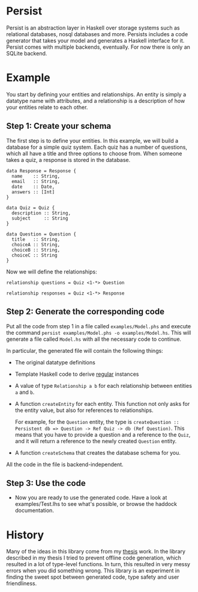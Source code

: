Persist
=======

Persist is an abstraction layer in Haskell over storage systems such as
relational databases, nosql databases and more. Persists includes a code
generator that takes your model and generates a Haskell interface for it.
Persist comes with multiple backends, eventually. For now there is only an SQLite backend.

Example
============

You start by defining your entities and relationships. An entity is simply a
datatype name with attributes, and a relationship is a description of how your
entities relate to each other.

Step 1: Create your schema
--------------------------

The first step is to define your entities. In this example, we will build a
database for a simple quiz system. Each quiz has a number of questions, which
all have a title and three options to choose from. When someone takes a quiz, a
response is stored in the database.

    data Response = Response {
      name    :: String,
      email   :: String,
      date    :: Date,
      answers :: [Int]
    }

    data Quiz = Quiz {
      description :: String,
      subject     :: String
    }

    data Question = Question {
      title   :: String,
      choiceA :: String,
      choiceB :: String,
      choiceC :: String
    }

Now we will define the relationships:

    relationship questions = Quiz <1-*> Question

    relationship responses = Quiz <1-*> Response

Step 2: Generate the corresponding code
---------------------------------------

Put all the code from step 1 in a file called `examples/Model.phs` and execute the command `persist
examples/Model.phs -o examples/Model.hs`. This will generate a file called `Model.hs` with all the necessary
code to continue. 

In particular, the generated file will contain the following things:

* The original datatype definitions

* Template Haskell code to derive [regular](http://hackage.haskell.org/package/regular) instances

* A value of type `Relationship a b` for each relationship between entities `a` and `b`.

* A function `createEntity` for each entity. This function not only asks for the
  entity value, but also for references to relationships. 
  
  For example, for the `Question` entity, the type is `createQuestion :: Persistent db => Question -> Ref Quiz -> db (Ref Question)`.
  This means that you have to provide a question and a reference to the `Quiz`,
  and it will return a reference to the newly created `Question` entity. 

* A function `createSchema` that creates the database schema for you.

All the code in the file is backend-independent.

Step 3: Use the code
--------------------

* Now you are ready to use the generated code. Have a look at examples/Test.lhs to see what's possible, or browse the haddock documentation.

History
=======

Many of the ideas in this library come from my [thesis](http://github.com/chriseidhof/thesis/downloads) work.
In the library described in my thesis I tried to prevent offline code generation, which resulted in a lot of type-level functions. In turn, this resulted in very messy errors when you did something wrong. This library is an experiment in finding the sweet spot between generated code, type safety and user friendliness.
